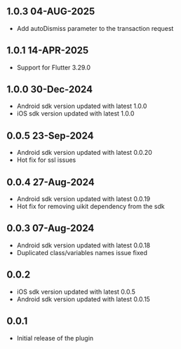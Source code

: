## 1.0.3 04-AUG-2025

* Add autoDismiss parameter to the transaction request

## 1.0.1 14-APR-2025

* Support for Flutter 3.29.0

## 1.0.0 30-Dec-2024

* Android sdk version updated with latest 1.0.0
* iOS sdk version updated with latest 1.0.0

## 0.0.5 23-Sep-2024

* Android sdk version updated with latest 0.0.20
* Hot fix for ssl issues

## 0.0.4 27-Aug-2024

* Android sdk version updated with latest 0.0.19
* Hot fix for removing uikit dependency from the sdk

## 0.0.3 07-Aug-2024

* Android sdk version updated with latest 0.0.18
* Duplicated class/variables names issue fixed

## 0.0.2

* iOS sdk version updated with latest 0.0.5
* Android sdk version updated with latest 0.0.15

## 0.0.1

* Initial release of the plugin

